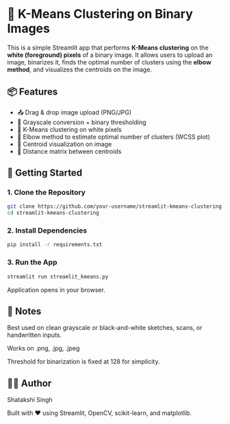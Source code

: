 # 🧠 K-Means Clustering on Binary Images

This is a simple Streamlit app that performs **K-Means clustering** on the **white (foreground) pixels** of a binary image. It allows users to upload an image, binarizes it, finds the optimal number of clusters using the **elbow method**, and visualizes the centroids on the image.

## 📦 Features

- 📤 Drag & drop image upload (PNG/JPG)
- 🖤 Grayscale conversion + binary thresholding
- 📌 K-Means clustering on white pixels
- 🧮 Elbow method to estimate optimal number of clusters (WCSS plot)
- 🎯 Centroid visualization on image
- 🧾 Distance matrix between centroids

## 🚀 Getting Started

### 1. Clone the Repository

```bash
git clone https://github.com/your-username/streamlit-kmeans-clustering.git
cd streamlit-kmeans-clustering
```
### 2. Install Dependencies
```bash
pip install -r requirements.txt
```
### 3. Run the App
```bash
streamlit run streamlit_kmeans.py
```
Application opens in your browser.

## 📝 Notes
Best used on clean grayscale or black-and-white sketches, scans, or handwritten inputs.

Works on .png, .jpg, .jpeg

Threshold for binarization is fixed at 128 for simplicity.

## 🧑‍💻 Author
Shatakshi Singh

Built with ❤️ using Streamlit, OpenCV, scikit-learn, and matplotlib.
